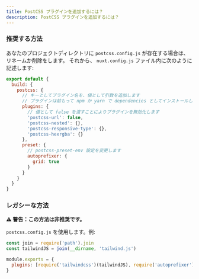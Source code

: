 ```yaml
---
title: PostCSS プラグインを追加するには？
description: PostCSS プラグインを追加するには？
---
```


### 推奨する方法

あなたのプロジェクトディレクトリに `postcss.config.js` が存在する場合は、リネームか削除をします。 それから、 `nuxt.config.js` ファイル内に次のように記述します:

```js
export default {
  build: {
    postcss: {
      // キーとしてプラグイン名を、値として引数を追加します
      // プラグインは前もって npm か yarn で dependencies としてインストールしておきます
      plugins: {
        // 値として false を渡すことによりプラグインを無効化します
        'postcss-url': false,
        'postcss-nested': {},
        'postcss-responsive-type': {},
        'postcss-hexrgba': {}
      },
      preset: {
        // postcss-preset-env 設定を変更します
        autoprefixer: {
          grid: true
        }
      }
    }
  }
}
```

### レガシーな方法

**⚠️ 警告：この方法は非推奨です。**

`postcss.config.js` を使用します。例:

```js
const join = require('path').join
const tailwindJS = join(__dirname, 'tailwind.js')

module.exports = {
  plugins: [require('tailwindcss')(tailwindJS), require('autoprefixer')]
}
```
